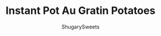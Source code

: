 ---
layout: ../../layouts/MarkdownPostLayout.astro
title: Instant Pot Au Gratin Potatoes
author: ShugarySweets
pubDate: 2020-04-16
description: "Creamy and cheesy Au Gratin Potatoes are easier to make than ever! Try these Instant Pot Au Gratin Potatoes next time you need a delicious side dish that the whole family loves."
image_url: https://www.shugarysweets.com/wp-content/uploads/2020/04/au-gratin-potatoes-7.jpg
tags: ["Side Dishes","American"]
calories: 415
protein: 11
carbohydrates: 44
fats: 22
fiber: 2
ingredients: ["1 1/2 lbs yuka gold potatoes washed and peeled","1 cup heavy whipping cream","1 cup milk","3 cloves garlic, minced","3 Tbsp all-purpose flour","1 1/2 tsp kosher salt","1 tsp ground black pepper","1/4 tsp crushed red pepper flakes","1 tsp dry mustard","1 cup gruyere cheese, shredded","1/4 cup grated parmesan cheese","1 cup grated cheddar cheese"]
serves: 8
time: "1 hour"
prepTime: "20 minutes"
instructions: ["Start by thinly slicing the potatoes using a mandoline slicer or sharp knife. ","In a medium size bowl, whisk the heavy cream, milk, garlic, flour, salt, pepper, red pepper flakes, and dry mustard. Set aside.","In a separate bowl, combine the gruyere, parmesan, and cheddar cheese. Set aside.","Using cooking spray, generously grease a 7x3-inch push pan that fits inside your pressure cooker. ","Layer half of the sliced potatoes into the bottom of the pan, followed by half of the cheese mixture. Pour half of the milk mixture over the top.","Repeat by adding the remaining potatoes then the remaining milk. Save the remaining cheese mixture for after pressure cooking.","Pour 1 ½ cups of water into the bottom of your Instant Pot. Place your baking dish on a trivet and carefully lower into the pot.","Secure the lid in place and make sure the valve on top is set to SEALING.","Cook on high pressure for 40 minutes. After cook time ends, do a QUICK RELEASE of the pressure.","Carefully remove the pan by lifting the trivet, and top the potatoes with the remaining cheese. At this point you can either lower it back into the hot pressure cooker, and allow the cheese to naturally melt, or you can place the pan under the broiler so you get the bubbly cracked cheese.","To broil, turn broiler to high. Place baking dish under broiler until cheese is bubbly and begins to brown, about 3-5 minutes.","Allow potatoes to rest about 10 minutes before serving. Garnish with fresh parsley and extra crushed red pepper flakes, if desired."]
nutrition: ["415 calories","44 grams carbohydrates","67 milligrams cholesterol","22 grams fat","2 grams fiber","11 grams protein","13 grams saturated fat","715 milligrams sodium","3 grams sugar","1 grams trans fat","7 grams unsaturated fat"]
---